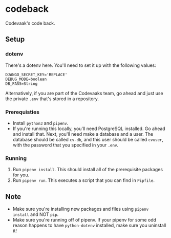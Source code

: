 # codeback
Codevaak's code back.

## Setup
### dotenv
There's a dotenv here. You'll need to set it up with the following values:
```
DJANGO_SECRET_KEY='REPLACE'
DEBUG_MODE=boolean
DB_PASS=String
```
Alternatively, if you are part of the Codevaaks team, go ahead and just use the private `.env` that's stored in a repository.

### Prerequisties
  - Install `python3` and `pipenv`.
  - If you're running this locally, you'll need PostgreSQL installed. Go ahead and install that. 
  Next, you'll need make a database and a user. The database should be called `cv-db`, and this user should be called `cvuser`, with the password that you specified in your `.env`.
### Running
  1. Run `pipenv install`. This should install all of the prerequisite packages for you.
  2. Run `pipenv run`. This executes a script that you can find in `Pipfile`.
## Note
* Make sure you're installing new packages and files using `pipenv install` and NOT `pip`.
* Make sure you're running off of pipenv. If your pipenv for some odd reason happens to have `python-dotenv` installed, make sure you uninstall it!